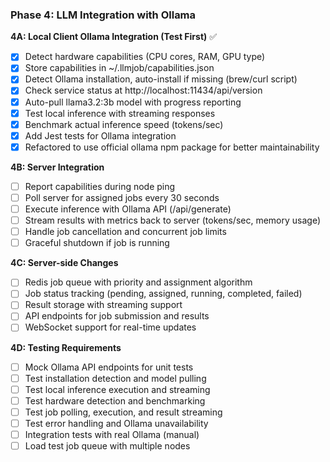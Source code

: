 ### Phase 4: LLM Integration with Ollama

**4A: Local Client Ollama Integration (Test First)** ✅
- [x] Detect hardware capabilities (CPU cores, RAM, GPU type)
- [x] Store capabilities in ~/.llmjob/capabilities.json
- [x] Detect Ollama installation, auto-install if missing (brew/curl script)
- [x] Check service status at http://localhost:11434/api/version
- [x] Auto-pull llama3.2:3b model with progress reporting
- [x] Test local inference with streaming responses
- [x] Benchmark actual inference speed (tokens/sec)
- [x] Add Jest tests for Ollama integration
- [x] Refactored to use official ollama npm package for better maintainability

**4B: Server Integration**
- [ ] Report capabilities during node ping
- [ ] Poll server for assigned jobs every 30 seconds
- [ ] Execute inference with Ollama API (/api/generate)
- [ ] Stream results with metrics back to server (tokens/sec, memory usage)
- [ ] Handle job cancellation and concurrent job limits
- [ ] Graceful shutdown if job is running

**4C: Server-side Changes**
- [ ] Redis job queue with priority and assignment algorithm
- [ ] Job status tracking (pending, assigned, running, completed, failed)
- [ ] Result storage with streaming support
- [ ] API endpoints for job submission and results
- [ ] WebSocket support for real-time updates

**4D: Testing Requirements**
- [ ] Mock Ollama API endpoints for unit tests
- [ ] Test installation detection and model pulling
- [ ] Test local inference execution and streaming
- [ ] Test hardware detection and benchmarking
- [ ] Test job polling, execution, and result streaming
- [ ] Test error handling and Ollama unavailability
- [ ] Integration tests with real Ollama (manual)
- [ ] Load test job queue with multiple nodes